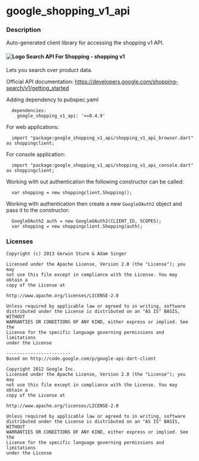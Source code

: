 # google_shopping_v1_api

### Description

Auto-generated client library for accessing the shopping v1 API.

#### ![Logo](http://www.google.com/images/icons/product/search-16.gif) Search API For Shopping - shopping v1

Lets you search over product data.

Official API documentation: https://developers.google.com/shopping-search/v1/getting_started

Adding dependency to pubspec.yaml

```
  dependencies:
    google_shopping_v1_api: '>=0.4.9'
```

For web applications:

```
  import "package:google_shopping_v1_api/shopping_v1_api_browser.dart" as shoppingclient;
```

For console application:

```
  import "package:google_shopping_v1_api/shopping_v1_api_console.dart" as shoppingclient;
```

Working with out authentication the following constructor can be called:

```
  var shopping = new shoppingclient.Shopping();
```

Working with authentication then create a new `GoogleOAuth2` object and pass it to the constructor:


```
  GoogleOAuth2 auth = new GoogleOAuth2(CLIENT_ID, SCOPES);
  var shopping = new shoppingclient.Shopping(auth);
```

### Licenses

```
Copyright (c) 2013 Gerwin Sturm & Adam Singer

Licensed under the Apache License, Version 2.0 (the "License"); you may 
not use this file except in compliance with the License. You may obtain a 
copy of the License at

http://www.apache.org/licenses/LICENSE-2.0

Unless required by applicable law or agreed to in writing, software
distributed under the License is distributed on an "AS IS" BASIS, WITHOUT
WARRANTIES OR CONDITIONS OF ANY KIND, either express or implied. See the
License for the specific language governing permissions and limitations 
under the License

------------------------
Based on http://code.google.com/p/google-api-dart-client

Copyright 2012 Google Inc.
Licensed under the Apache License, Version 2.0 (the "License"); you may 
not use this file except in compliance with the License. You may obtain a
copy of the License at

http://www.apache.org/licenses/LICENSE-2.0

Unless required by applicable law or agreed to in writing, software
distributed under the License is distributed on an "AS IS" BASIS, WITHOUT
WARRANTIES OR CONDITIONS OF ANY KIND, either express or implied. See the
License for the specific language governing permissions and limitations 
under the License

```
